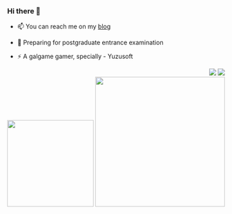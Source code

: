 ### Hi there 👋

- 📫 You can reach me on my [blog](https://panzer-jack.cn/)

- 🔭 Preparing for postgraduate entrance examination

- ⚡ A galgame gamer, specially - Yuzusoft


<div align="right">
	 <span><img src="https://github-readme-stats.vercel.app/api/top-langs/?username=Panzer-Jack&theme=dark&layout=compact"></span>
     <span><img src="https://skillicons.dev/icons?i=docker,git,github,gitlab,idea,vscode,visualstudio,vim,linux,bash,postgres,blender&theme=dark#gh-dark-mode-only">
</div>


<div align="right">
    <img src="https://github-readme-stats.vercel.app/api?username=Panzer-Jack&show_icons=true&theme=radical" height = 200>
    <img src="https://pic1.imgdb.cn/item/634609e916f2c2beb1a5571b.png" height = 300>
</div>
